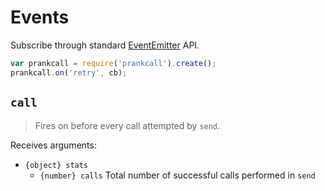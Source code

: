 # Events

Subscribe through standard [EventEmitter](http://nodejs.org/api/events.html) API.

```js
var prankcall = require('prankcall').create();
prankcall.on('retry', cb);
```

## `call`

> Fires on before every call attempted by `send`.

Receives arguments:

- `{object} stats`
  - `{number} calls` Total number of successful calls performed in `send`
